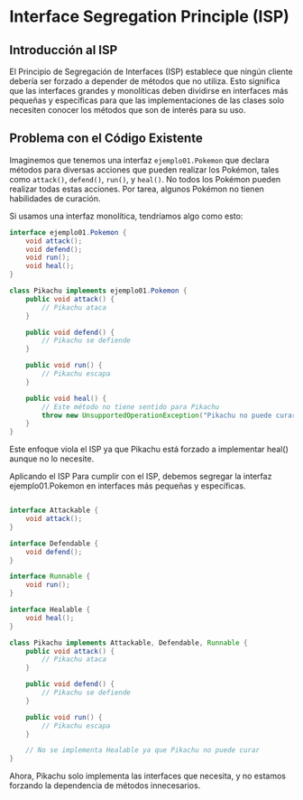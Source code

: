 # Interface Segregation Principle (ISP)

## Introducción al ISP

El Principio de Segregación de Interfaces (ISP) establece que ningún cliente debería ser forzado a depender de métodos que no utiliza. Esto significa que las interfaces grandes y monolíticas deben dividirse en interfaces más pequeñas y específicas para que las implementaciones de las clases solo necesiten conocer los métodos que son de interés para su uso.

## Problema con el Código Existente

Imaginemos que tenemos una interfaz `ejemplo01.Pokemon` que declara métodos para diversas acciones que pueden realizar los Pokémon, tales como `attack()`, `defend()`, `run()`, y `heal()`. No todos los Pokémon pueden realizar todas estas acciones. Por tarea, algunos Pokémon no tienen habilidades de curación.

Si usamos una interfaz monolítica, tendríamos algo como esto:

```java
interface ejemplo01.Pokemon {
    void attack();
    void defend();
    void run();
    void heal();
}

class Pikachu implements ejemplo01.Pokemon {
    public void attack() {
        // Pikachu ataca
    }

    public void defend() {
        // Pikachu se defiende
    }

    public void run() {
        // Pikachu escapa
    }

    public void heal() {
        // Este método no tiene sentido para Pikachu
        throw new UnsupportedOperationException("Pikachu no puede curar.");
    }
}
```

Este enfoque viola el ISP ya que Pikachu está forzado a implementar heal() aunque no lo necesite.

Aplicando el ISP
Para cumplir con el ISP, debemos segregar la interfaz ejemplo01.Pokemon en interfaces más pequeñas y específicas.

```java

interface Attackable {
    void attack();
}

interface Defendable {
    void defend();
}

interface Runnable {
    void run();
}

interface Healable {
    void heal();
}

class Pikachu implements Attackable, Defendable, Runnable {
    public void attack() {
        // Pikachu ataca
    }

    public void defend() {
        // Pikachu se defiende
    }

    public void run() {
        // Pikachu escapa
    }

    // No se implementa Healable ya que Pikachu no puede curar
}
```

Ahora, Pikachu solo implementa las interfaces que necesita, y no estamos forzando la dependencia de métodos innecesarios.